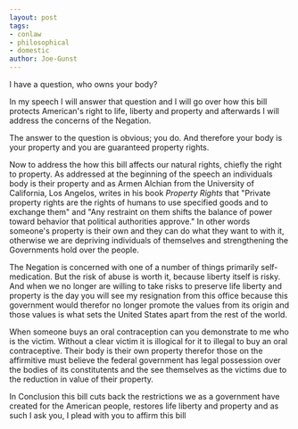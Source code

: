 ```yaml
---
layout: post
tags: 
- conlaw 
- philosophical 
- domestic
author: Joe-Gunst
---
```

I have a question, who owns your body?

In my speech I will answer that question and I will go over how this bill protects American's right to life, liberty and property and afterwards I will address the concerns of the Negation.

The answer to the question is obvious; you do. And therefore your body is your property and you are guaranteed property rights.

Now to address the how this bill affects our natural rights, chiefly the right to property. As addressed at the beginning of the speech an individuals body is their property and as Armen Alchian from the University of California, Los Angelos, writes in his book _Property Rights_ that "Private property rights are the rights of humans to use specified goods and to exchange them" and "Any restraint on them shifts the balance of power toward behavior that political authorities approve." In other words someone's property is their own and they can do what they want to with it, otherwise we are depriving individuals of themselves and strengthening the Governments hold over the people.

The Negation is concerned with one of a number of things primarily self-medication. But the risk of abuse is worth it, because liberty itself is risky. And when we no longer are willing to take risks to preserve life liberty and property is the day you will see my resignation from this office because this government would therefor no longer promote the values from its origin and those values is what sets the United States apart from the rest of the world.

When someone buys an oral contraception can you demonstrate to me who is the victim. Without a clear victim it is illogical for it to illegal to buy an oral contraceptive. Their body is their own property therefor those on the affirmitive must believe the federal government has legal possession over the bodies of its constitutents and the see themselves as the victims due to the reduction in value of their property.

In Conclusion this bill cuts back the restrictions we as a government have created for the American people, restores life liberty and property and as such I ask you, I plead with you to affirm this bill
